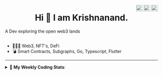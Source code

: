 <a href="https://twitter.com/incrypto32" target="_blank" rel="nofollow"><img align="right" alt="Pratik's Twitter" width="22px" src="https://cdn.jsdelivr.net/npm/simple-icons@v3/icons/twitter.svg" /></a><a href="https://www.linkedin.com/in/incrypto32" target="_blank" rel="nofollow"><img align="right" alt="Pratik's Linkdein" width="22px" src="https://cdn.jsdelivr.net/npm/simple-icons@v3/icons/linkedin.svg" /></a><a href="https://www.instagram.com/incrypto32" target="_blank" rel="nofollow"><img align="right" alt="Insta" width="22px" src="https://cdn.jsdelivr.net/npm/simple-icons@v3/icons/instagram.svg" /></a>

<center><h1> Hi 👋 I am Krishnanand. </h1></center>
A Dev exploring the open web3 lands

 <br /> 
 <br /> 

 
- 👨🏽‍💻  Web3, NFT's, DeFi
- 💣  Smart Contracts, Subgraphs, Go, Typescript, Flutter
<!-- - 🌐 Visit my [porfolio website](https://incrypt32.github.io/) for complete background and contact. -->


---


<details> 
 <summary>🤖 <b>My Weekly Coding Stats</b>: </summary>
<br>

<!--START_SECTION:waka-->

```text
TypeScript   47 mins         ███████████▓░░░░░░░░░░░░░   46.55 %
JSON         19 mins         ████▓░░░░░░░░░░░░░░░░░░░░   19.16 %
YAML         10 mins         ██▓░░░░░░░░░░░░░░░░░░░░░░   10.78 %
TOML         9 mins          ██▒░░░░░░░░░░░░░░░░░░░░░░   09.49 %
JavaScript   6 mins          █▓░░░░░░░░░░░░░░░░░░░░░░░   06.73 %
CSS          4 mins          █░░░░░░░░░░░░░░░░░░░░░░░░   04.66 %
```

<!--END_SECTION:waka-->

</details>


